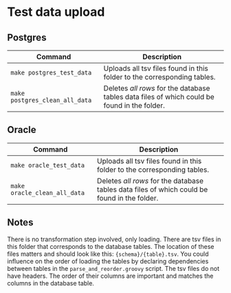 # Test data upload

## Postgres

| Command | Description |
---------|-------------------
| `make postgres_test_data` | Uploads all tsv files found in this folder to the corresponding tables. |
| `make postgres_clean_all_data` | Deletes *all rows* for the database tables data files of which could be found in the folder. |

## Oracle

| Command | Description |
---------|-------------------
| `make oracle_test_data` | Uploads all tsv files found in this folder to the corresponding tables. |
| `make oracle_clean_all_data` | Deletes *all rows* for the database tables data files of which could be found in the folder. |

## Notes

There is no transformation step involved, only loading. There are tsv files in this folder that corresponds to the database tables.
The location of these files matters and should look like this: `{schema}/{table}.tsv`.
You could influence on the order of loading the tables by declaring dependencies between tables in the `parse_and_reorder.groovy` script.
The tsv files do not have headers. The order of their columns are important and matches the columns in the database table.

